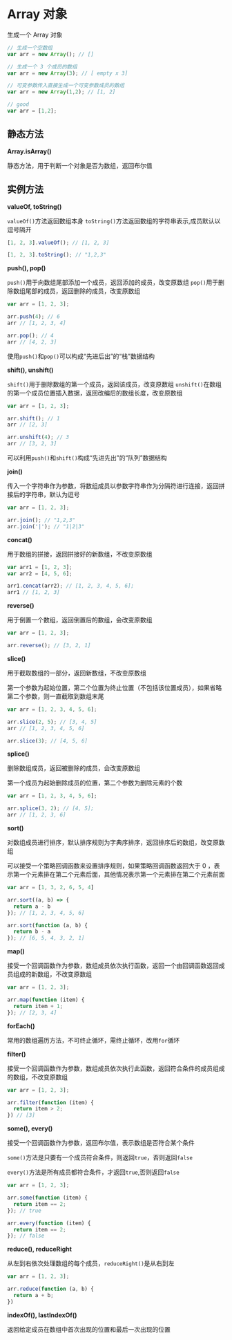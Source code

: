 # Array 对象

生成一个 Array 对象

```javascript
// 生成一个空数组
var arr = new Array(); // []

// 生成一个 3 个成员的数组
var arr = new Array(3); // [ empty x 3]

// 可变参数传入直接生成一个可变参数成员的数组
var arr = new Array(1,2); // [1, 2]

// good
var arr = [1,2];
```

## 静态方法

**Array.isArray()**

静态方法，用于判断一个对象是否为数组，返回布尔值

## 实例方法

**valueOf, toString()**

`valueOf()`方法返回数组本身
`toString()`方法返回数组的字符串表示,成员默认以逗号隔开

```javascript
[1, 2, 3].valueOf(); // [1, 2, 3]

[1, 2, 3].toString(); // "1,2,3"
```

**push(), pop()**

`push()`用于向数组尾部添加一个成员，返回添加的成员，改变原数组
`pop()`用于删除数组尾部的成员，返回删除的成员，改变原数组

```javascript
var arr = [1, 2, 3];

arr.push(4); // 6
arr // [1, 2, 3, 4]

arr.pop(); // 4
arr // [4, 2, 3]
```

使用`push()`和`pop()`可以构成“先进后出”的“栈”数据结构

**shift(), unshift()**

`shift()`用于删除数组的第一个成员，返回该成员，改变原数组
`unshift()`在数组的第一个成员位置插入数据，返回改编后的数组长度，改变原数组

```javascript
var arr = [1, 2, 3];

arr.shift(); // 1
arr // [2, 3]

arr.unshift(4); // 3
arr // [3, 2, 3]
```

可以利用`push()`和`shift()`构成“先进先出”的“队列”数据结构

**join()**

传入一个字符串作为参数，将数组成员以参数字符串作为分隔符进行连接，返回拼接后的字符串，默认为逗号

```javascript
var arr = [1, 2, 3];

arr.join(); // "1,2,3"
arr.join('|'); // "1|2|3"
```

**concat()**

用于数组的拼接，返回拼接好的新数组，不改变原数组

```javascript
var arr1 = [1, 2, 3];
var arr2 = [4, 5, 6];

arr1.concat(arr2); // [1, 2, 3, 4, 5, 6];
arr1 // [1, 2, 3]
```

**reverse()**

用于倒置一个数组，返回倒置后的数组，会改变原数组

```javascript
var arr = [1, 2, 3];

arr.reverse(); // [3, 2, 1]
```

**slice()**

用于截取数组的一部分，返回新数组，不改变原数组

第一个参数为起始位置，第二个位置为终止位置（不包括该位置成员），如果省略第二个参数，则一直截取到数组末尾

```javascript
var arr = [1, 2, 3, 4, 5, 6];

arr.slice(2, 5); // [3, 4, 5]
arr // [1, 2, 3, 4, 5, 6]

arr.slice(3); // [4, 5, 6]
```

**splice()**

删除数组成员，返回被删除的成员，会改变原数组

第一个成员为起始删除成员的位置，第二个参数为删除元素的个数

```javascript
var arr = [1, 2, 3, 4, 5, 6];

arr.splice(3, 2); // [4, 5];
arr // [1, 2, 3, 6]
```

**sort()**

对数组成员进行排序，默认排序规则为字典序排序，返回排序后的数组，改变原数组

可以接受一个策略回调函数来设置排序规则，如果策略回调函数返回大于 0 ，表示第一个元素排在第二个元素后面，其他情况表示第一个元素排在第二个元素前面

```javascript
var arr = [1, 3, 2, 6, 5, 4]

arr.sort((a, b) => {
  return a - b
}); // [1, 2, 3, 4, 5, 6]

arr.sort(function (a, b) {
  return b - a
}); // [6, 5, 4, 3, 2, 1]
```
**map()**

接受一个回调函数作为参数，数组成员依次执行函数，返回一个由回调函数返回成员组成的新数组，不改变原数组

```javascript
var arr = [1, 2, 3];

arr.map(function (item) {
  return item + 1;
}); // [2, 3, 4]
```

**forEach()**

常用的数组遍历方法，不可终止循环，需终止循环，改用`for`循环

**filter()**

接受一个回调函数作为参数，数组成员依次执行此函数，返回符合条件的成员组成的数组，不改变原数组

```javascript
var arr = [1, 2, 3];

arr.filter(function (item) {
  return item > 2;
}) // [3]
```

**some(), every()**

接受一个回调函数作为参数，返回布尔值，表示数组是否符合某个条件

`some()`方法是只要有一个成员符合条件，则返回`true`，否则返回`false`

`every()`方法是所有成员都符合条件，才返回`true`,否则返回`false`

```javascript
var arr = [1, 2, 3];

arr.some(function (item) {
  return item == 2;
}); // true

arr.every(function (item) {
  return item == 2;
}); // false
```

**reduce(), reduceRight**

从左到右依次处理数组的每个成员，`reduceRight()`是从右到左

```javascript
var arr = [1, 2, 3];

arr.reduce(function (a, b) {
  return a + b;
})
```

**indexOf(), lastIndexOf()**

返回给定成员在数组中首次出现的位置和最后一次出现的位置